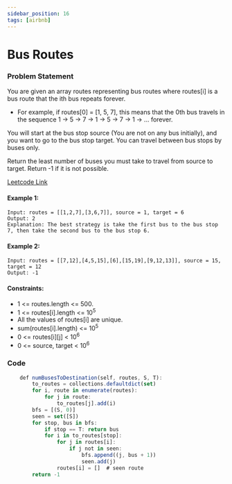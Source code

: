 ```yaml
---
sidebar_position: 16
tags: [airbnb]
---
```


# Bus Routes

### Problem Statement

You are given an array routes representing bus routes where routes[i] is a bus route that the ith bus repeats forever.

- For example, if routes[0] = [1, 5, 7], this means that the 0th bus travels in the sequence 1 -> 5 -> 7 -> 1 -> 5 -> 7 -> 1 -> ... forever.

You will start at the bus stop source (You are not on any bus initially), and you want to go to the bus stop target. You can travel between bus stops by buses only.

Return the least number of buses you must take to travel from source to target. Return -1 if it is not possible.

[Leetcode Link](https://leetcode.com/problems/bus-routes/)

#### Example 1:

```
Input: routes = [[1,2,7],[3,6,7]], source = 1, target = 6
Output: 2
Explanation: The best strategy is take the first bus to the bus stop 7, then take the second bus to the bus stop 6.
```

#### Example 2:

```
Input: routes = [[7,12],[4,5,15],[6],[15,19],[9,12,13]], source = 15, target = 12
Output: -1
```

#### Constraints:

- 1 <= routes.length <= 500.
- 1 <= routes[i].length <= 10<sup>5</sup>
- All the values of routes[i] are unique.
- sum(routes[i].length) <= 10<sup>5</sup>
- 0 <= routes[i][j] < 10<sup>6</sup>
- 0 <= source, target < 10<sup>6</sup>

### Code

```jsx title="Python"
    def numBusesToDestination(self, routes, S, T):
        to_routes = collections.defaultdict(set)
        for i, route in enumerate(routes):
            for j in route:
                to_routes[j].add(i)
        bfs = [(S, 0)]
        seen = set([S])
        for stop, bus in bfs:
            if stop == T: return bus
            for i in to_routes[stop]:
                for j in routes[i]:
                    if j not in seen:
                        bfs.append((j, bus + 1))
                        seen.add(j)
                routes[i] = []  # seen route
        return -1
```
